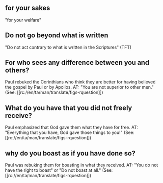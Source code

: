 ## for your sakes ##

"for your welfare"

## Do not go beyond what is written ##

"Do not act contrary to what is written in the Scriptures" (TFT)

## For who sees any difference between you and others? ##

Paul rebuked the Corinthians who think they are better for having believed the gospel by Paul or by Apollos. AT: "You are not superior to other men." (See: [[rc://en/ta/man/translate/figs-rquestion]])

## What do you have that you did not freely receive? ##

Paul emphasized that God gave them what they have for free. AT: "Everything that you have, God gave those things to you!" (See: [[rc://en/ta/man/translate/figs-rquestion]])

## why do you boast as if you have done so? ##

Paul was rebuking them for boasting in what they received. AT: "You do not have the right to boast" or "Do not boast at all." (See: [[rc://en/ta/man/translate/figs-rquestion]])